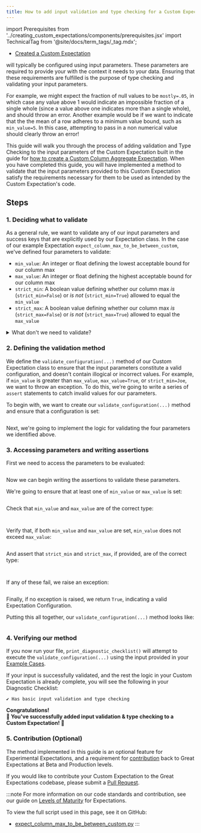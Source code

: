 ```yaml
---
title: How to add input validation and type checking for a Custom Expectation 
---
```


import Prerequisites from '../creating_custom_expectations/components/prerequisites.jsx'
import TechnicalTag from '@site/docs/term_tags/_tag.mdx';

<Prerequisites>

 - [Created a Custom Expectation](../creating_custom_expectations/overview.md)

</Prerequisites>

<p class="markdown"><TechnicalTag tag="expectation" text="Expectations" /> will typically be configured using input parameters. These parameters are required to provide your <TechnicalTag tag="custom_expectation" text="Custom Expectation" /> with the context it needs to <TechnicalTag tag="validation" text="Validate" /> your data.  Ensuring that these requirements are fulfilled is the purpose of type checking and validating your input parameters.</p>

For example, we might expect the fraction of null values to be `mostly=.05`, in which case any value above 1 would indicate an impossible fraction of a single whole (since a value above one indicates more than a single whole), and should throw an error. Another example would be if we want to indicate that the the mean of a row adheres to a minimum value bound, such as `min_value=5`. In this case, attempting to pass in a non numerical value should clearly throw an error!

This guide will walk you through the process of adding validation and Type Checking to the input parameters of the Custom Expectation built in the guide for [how to create a Custom Column Aggregate Expectation](../creating_custom_expectations/how_to_create_custom_column_aggregate_expectations.md). When you have completed this guide, you will have implemented a method to validate that the input parameters provided to this Custom Expectation satisfy the requirements necessary for them to be used as intended by the Custom Expectation's code.

## Steps

### 1. Deciding what to validate

As a general rule, we want to validate any of our input parameters and success keys that are explicitly used by our Expectation class.
In the case of our example Expectation `expect_column_max_to_be_between_custom`, we've defined four parameters to validate:

- `min_value`: An integer or float defining the lowest acceptable bound for our column max
- `max_value`: An integer or float defining the highest acceptable bound for our column max
- `strict_min`: A boolean value defining whether our column max *is* (`strict_min=False`) or *is not* (`strict_min=True`) allowed to equal the `min_value`
- `strict_max`: A boolean value defining whether our column max *is* (`strict_max=False`) or *is not* (`strict_max=True`) allowed to equal the `max_value`

<details>
    <summary>What don't we need to validate?</summary>
You may have noticed we're not validating whether the <inlineCode>column</inlineCode> parameter has been set.
Great Expectations implicitly handles the validation of certain parameters universal to each class of Expectation, so you don't have to!
</details>

### 2. Defining the validation method

We define the `validate_configuration(...)` method of our Custom Expectation class to ensure that the input parameters constitute a valid configuration, 
and doesn't contain illogical or incorrect values. For example, if `min_value` is greater than `max_value`, `max_value=True`, or `strict_min=Joe`, we want to throw an exception.
To do this, we're going to write a series of `assert` statements to catch invalid values for our parameters.

To begin with, we want to create our `validate_configuration(...)` method and ensure that a configuration is set:

```python file=../../../../tests/integration/docusaurus/expectations/creating_custom_expectations/expect_column_max_to_be_between_custom.py#L149-L163
```

Next, we're going to implement the logic for validating the four parameters we identified above.

### 3. Accessing parameters and writing assertions

First we need to access the parameters to be evaluated:

```python file=../../../../tests/integration/docusaurus/expectations/creating_custom_expectations/expect_column_max_to_be_between_custom.py#L165-L168
```

Now we can begin writing the assertions to validate these parameters. 

We're going to ensure that at least one of `min_value` or `max_value` is set:

```python file=../../../../tests/integration/docusaurus/expectations/creating_custom_expectations/expect_column_max_to_be_between_custom.py#L171-L174
```

Check that `min_value` and `max_value` are of the correct type:

```python file=../../../../tests/integration/docusaurus/expectations/creating_custom_expectations/expect_column_max_to_be_between_custom.py#L175-L177
```

```python file=../../../../tests/integration/docusaurus/expectations/creating_custom_expectations/expect_column_max_to_be_between_custom.py#L178-L180
```

Verify that, if both `min_value` and `max_value` are set, `min_value` does not exceed `max_value`:

```python file=../../../../tests/integration/docusaurus/expectations/creating_custom_expectations/expect_column_max_to_be_between_custom.py#L181-L184
```

And assert that `strict_min` and `strict_max`, if provided, are of the correct type:

```python file=../../../../tests/integration/docusaurus/expectations/creating_custom_expectations/expect_column_max_to_be_between_custom.py#L185-L187
```

```python file=../../../../tests/integration/docusaurus/expectations/creating_custom_expectations/expect_column_max_to_be_between_custom.py#L188-L190
```

If any of these fail, we raise an exception:

```python file=../../../../tests/integration/docusaurus/expectations/creating_custom_expectations/expect_column_max_to_be_between_custom.py#L191-L192
```

Finally, if no exception is raised, we return `True`, indicating a valid Expectation Configuration. 

Putting this all together, our `validate_configuration(...)` method looks like:

```python file=../../../../tests/integration/docusaurus/expectations/creating_custom_expectations/expect_column_max_to_be_between_custom.py#L149-L194
```

### 4. Verifying our method

If you now run your file, `print_diagnostic_checklist()` will attempt to execute the `validate_configuration(...)` using the input provided in your [Example Cases](./how_to_add_example_cases_for_an_expectation.md).

If your input is successfully validated, and the rest the logic in your Custom Expectation is already complete, you will see the following in your Diagnostic Checklist:

```console
✔ Has basic input validation and type checking
```

<div style={{"text-align":"center"}}>
<p style={{"color":"#8784FF","font-size":"1.4em"}}><b>
Congratulations!<br/>&#127881; You've successfully added input validation & type checking to a Custom Expectation! &#127881;
</b></p>
</div>

### 5. Contribution (Optional)

The method implemented in this guide is an optional feature for Experimental Expectations, and a requirement for [contribution](../contributing/how_to_contribute_a_custom_expectation_to_great_expectations.md) back to Great Expectations at Beta and Production levels.

If you would like to contribute your Custom Expectation to the Great Expectations codebase, please submit a [Pull Request](https://github.com/great-expectations/great_expectations/pulls).

:::note
For more information on our code standards and contribution, see our guide on [Levels of Maturity](../../../contributing/contributing_maturity.md#contributing-expectations) for Expectations.

To view the full script used in this page, see it on GitHub:
- [expect_column_max_to_be_between_custom.py](https://github.com/great-expectations/great_expectations/blob/hackathon-docs/tests/integration/docusaurus/expectations/creating_custom_expectations/expect_column_max_to_be_between_custom.py)
:::